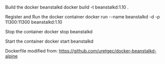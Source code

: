 Build the docker beanstalkd
docker build -t beanstalkd:1.10 .

Register and Run the docker container
docker run --name beanstalkd -d -p 11300:11300 beanstalkd:1.10

Stop the container
docker stop beanstalkd

Start the container
docker start beanstalkd

Dockerfile modified from: 
https://github.com/uretgec/docker-beanstalkd-alpine